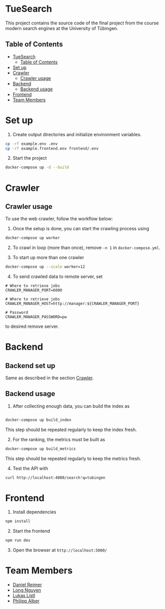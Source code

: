 # TueSearch

This project contains the source code of the final project from the course modern search engines at the University of
Tübingen.

## Table of Contents

- [TueSearch](#tuesearch)
    - [Table of Contents](#table-of-contents)
- [Set up](#crawler-set-up)
- [Crawler](#crawler)
    - [Crawler usage](#crawler-usage)
- [Backend](#backend)
    - [Backend usage](#backend-usage)
- [Frontend](#frontend)
- [Team Members](#team-members)

# Set up

1. Create output directories and initialize environment variables.

```bash
cp -rf example.env .env
cp -rf example.frontend.env frontend/.env
```

2. Start the project

```bash
docker-compose up -d --build
```

# Crawler

## Crawler usage

To use the web crawler, follow the workflow below:

1. Once the setup is done, you can start the crawling process using

```bash
docker-compose up worker
```

2. To crawl in loop (more than once), remove `-n 1` in `docker-compose.yml`.

3. To start up more than one crawler

```bash
docker-compose up --scale worker=12
```

4. To send crawled data to remote server, set

```dotenv
# Where to retrieve jobs
CRAWLER_MANAGER_PORT=6000

# Where to retrieve jobs
CRAWLER_MANAGER_HOST=http://manager:${CRAWLER_MANAGER_PORT}

# Password
CRAWLER_MANAGER_PASSWORD=pw
```

to desired remove server.

# Backend

## Backend set up

Same as described in the section [Crawler](#crawler).

## Backend usage

1. After collecting enough data, you can build the index as

```bash

docker-compose up build_index
```

This step should be repeated regularly to keep the index fresh.

2. For the ranking, the metrics must be built as

```bash
docker-compose up build_metrics
```

This step should be repeated regularly to keep the metrics fresh.

4. Test the API with

```bash
curl http://localhost:4000/search?q=tubingen
```

# Frontend

1. Install dependencies

```bash
npm install
```

2. Start the frontend

```bash
npm run dev
```

3. Open the browser at `http://localhost:5000/`

# Team Members

- [Daniel Reimer](https://github.com/Seskahin)
- [Long Nguyen](https://github.com/longpollehn)
- [Lukas Listl](https://github.com/LukasListl)
- [Philipp Alber](https://github.com/coolusaHD)
